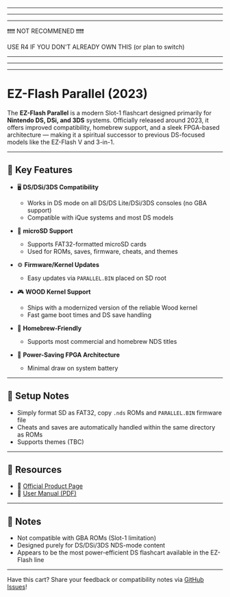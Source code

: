 
---
---
---
❗❗❗❗ NOT RECOMMENED ❗❗❗❗

USE R4 IF YOU DON'T ALREADY OWN THIS (or plan to switch)

---
---
---
# EZ-Flash Parallel (2023)

The **EZ-Flash Parallel** is a modern Slot-1 flashcart designed primarily for **Nintendo DS, DSi, and 3DS** systems. Officially released around 2023, it offers improved compatibility, homebrew support, and a sleek FPGA-based architecture — making it a spiritual successor to previous DS-focused models like the EZ-Flash V and 3-in-1.

---

## 🔧 Key Features

- 🖥️ **DS/DSi/3DS Compatibility**
  - Works in DS mode on all DS/DS Lite/DSi/3DS consoles (no GBA support)
  - Compatible with iQue systems and most DS models

- 💾 **microSD Support**
  - Supports FAT32-formatted microSD cards
  - Used for ROMs, saves, firmware, cheats, and themes

- ⚙️ **Firmware/Kernel Updates**
  - Easy updates via `PARALLEL.BIN` placed on SD root

- 🎮 **WOOD Kernel Support**
  - Ships with a modernized version of the reliable Wood kernel
  - Fast game boot times and DS save handling

- 🧪 **Homebrew-Friendly**
  - Supports most commercial and homebrew NDS titles

- 🔋 **Power-Saving FPGA Architecture**
  - Minimal draw on system battery

---

## 📎 Setup Notes

- Simply format SD as FAT32, copy `.nds` ROMs and `PARALLEL.BIN` firmware file
- Cheats and saves are automatically handled within the same directory as ROMs
- Supports themes (TBC)

---

## 📄 Resources

- 📘 [Official Product Page](https://www.ezflashomega.com/products/ez-flash-parallel)
- 📑 [User Manual (PDF)](https://www.ezflash.cn/zip/EZP_E.pdf)

---

## 📝 Notes

- Not compatible with GBA ROMs (Slot-1 limitation)
- Designed purely for DS/DSi/3DS NDS-mode content
- Appears to be the most power-efficient DS flashcart available in the EZ-Flash line

---

Have this cart? Share your feedback or compatibility notes via [GitHub Issues](https://github.com/ChimeraGaming/GBA-EZ-Flash-2025-Guide/issues)!

